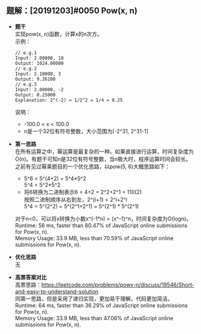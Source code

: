 ## 题解：[20191203]#0050 Pow(x, n)
- **题干**   
实现pow(x, n)函数，计算x的n次方。    
示例：    
  ```
  // e.g.1
  Input: 2.00000, 10
  Output: 1024.00000
  // e.g.2
  Input: 2.10000, 3
  Output: 9.26100
  // e.g.3
  Input: 2.00000, -2
  Output: 0.25000
  Explanation: 2^(-2) = 1/2^2 = 1/4 = 0.25
  ```
  说明：
  - -100.0 < x < 100.0
  - n是一个32位有符号整数，大小范围为[-2^31, 2^31-1]
- **第一思路**   
在所有运算之中，幂运算是最复杂的一种。如果直接进行运算，时间复杂度为O(n)。有题干可知n是32位有符号整数，当n极大时，程序运算时间会较长。           
之前有见过幂乘题目的一个优化思路，以pow(5, 6)大概思路如下：   
  - 5^6 = 5^(4+2) = 5^4\*5^2   
    5^4 = 5^2\*5^2   
  - 将6转换为二进制表示6 = 4+2 = 2^2+2^1 = 110(2)    
    按照二进制顺序从右到左，2^(i+1) = 2^i+2^i    
    5^4 = 5^(2^2) = 5^(2^1+2^1) = 5^(2^1) \* 5^(2^1)   

  对于n<0，可以将x转换为小数x^(-1*n) = (x^-1)^n，时间复杂度为O(logn)。
  Runtime: 56 ms, faster than 80.47% of JavaScript online submissions for Pow(x, n).   
  Memory Usage: 33.9 MB, less than 70.59% of JavaScript online submissions for Pow(x, n).   


- **优化思路**   
无

- **高票答案对比**   
高票思路：https://leetcode.com/problems/powx-n/discuss/19546/Short-and-easy-to-understand-solution   
同第一思路，但是采用了递归实现，更加易于理解，代码更加简洁。    
Runtime: 64 ms, faster than 36.29% of JavaScript online submissions for Pow(x, n).   
Memory Usage: 33.9 MB, less than 47.06% of JavaScript online submissions for Pow(x, n).   